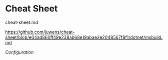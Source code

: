 # Cheat Sheet

cheat-sheet.md

https://github.com/juwens/cheat-sheet/blob/e04ad860ff49e238ab68e19abae2e2048567f8f1/dotnet/msbuild.md



$Configuration$
